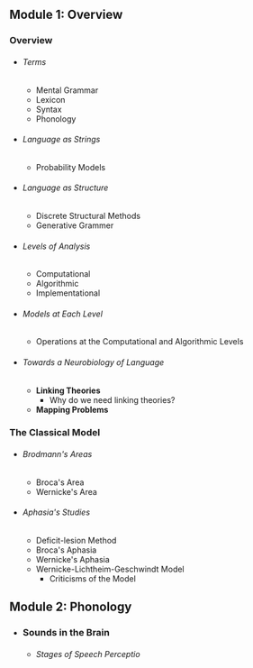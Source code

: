 
## Module 1: Overview

### Overview
- ###### Terms 
	- Mental Grammar
	- Lexicon
	- Syntax
	- Phonology

- ###### Language as Strings
	- Probability Models

- ###### Language as Structure
	- Discrete Structural Methods 
	- Generative Grammer

- ###### Levels of Analysis
	- Computational 
	- Algorithmic
	- Implementational

- ###### Models at Each Level
	- Operations at the Computational and Algorithmic Levels 

- ###### Towards a Neurobiology of Language 
	- **Linking Theories**
		- Why do we need linking theories?
	- **Mapping Problems**

### The Classical Model
- ###### Brodmann's Areas
	- Broca's Area
	- Wernicke's Area

- ###### Aphasia's Studies
	- Deficit-lesion Method
	- Broca's Aphasia
	- Wernicke's Aphasia
	- Wernicke-Lichtheim-Geschwindt Model
		- Criticisms of the Model

## Module 2: Phonology

- ### Sounds in the Brain
	- ###### Stages of Speech Perceptio

